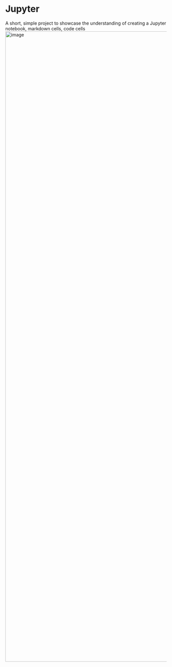 # Jupyter
A short, simple project to showcase the understanding of creating a Jupyter notebook, markdown cells, code cells
<img width="3024" height="1964" alt="image" src="https://github.com/user-attachments/assets/9ba5409f-32dd-4456-ab7f-9f782ebc43fe" />
